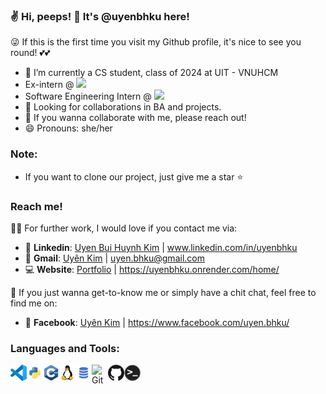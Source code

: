### ✌️ Hi, peeps! 👋 It's @uyenbhku here!
😜 If this is the first time you visit my Github profile, it's nice to see you round! 💕💕

- 🔭 I’m currently a CS student, class of 2024 at UIT - VNUHCM
- Ex-intern @ <img height="22px" src="https://upload.wikimedia.org/wikipedia/commons/c/c3/Bosch_logo.png"/>
- Software Engineering Intern @ <img height="22px" src="https://upload.wikimedia.org/wikipedia/en/thumb/f/fa/National_Australia_Bank.svg/1200px-National_Australia_Bank.svg.png"/> 
- 🥰 Looking for collaborations in BA and projects.
- 💬 If you wanna collaborate with me, please reach out! 
- 😄 Pronouns: she/her 

### Note:
- If you want to clone our project, just give me a star ⭐️

### Reach me!
👩‍💻 For further work, I would love if you contact me via:
- 📘 **Linkedin**: <a href="https://www.linkedin.com/in/uyenbhku" >Uyen Bui Huynh Kim</a> | www.linkedin.com/in/uyenbhku
- 📧 **Gmail**: <a href="mailto:uyen.bhku@gmail.com" >Uyên Kim</a> | uyen.bhku@gmail.com
- 💻 **Website**: <a href="https://uyenbhku.onrender.com" >Portfolio</a> | https://uyenbhku.onrender.com/home/

💬 If you just wanna get-to-know me or simply have a chit chat, feel free to find me on:
- 🌱 **Facebook**: <a href="https://www.facebook.com/uyen.bhku/" >Uyên Kim</a> | https://www.facebook.com/uyen.bhku/


### Languages and Tools:

<img align="left" alt="Visual Studio Code" width="26px" src="https://raw.githubusercontent.com/github/explore/80688e429a7d4ef2fca1e82350fe8e3517d3494d/topics/visual-studio-code/visual-studio-code.png" />
<img align="left" alt="Python" width="26px" src="https://raw.githubusercontent.com/github/explore/80688e429a7d4ef2fca1e82350fe8e3517d3494d/topics/python/python.png" />
<img align="left" alt="C++" width="26px" src="https://raw.githubusercontent.com/github/explore/80688e429a7d4ef2fca1e82350fe8e3517d3494d/topics/cpp/cpp.png" />
<img align="left" alt="Linux" width="26px" src="https://raw.githubusercontent.com/github/explore/80688e429a7d4ef2fca1e82350fe8e3517d3494d/topics/linux/linux.png" />
<img align="left" alt="SQL" width="26px" src="https://raw.githubusercontent.com/github/explore/80688e429a7d4ef2fca1e82350fe8e3517d3494d/topics/sql/sql.png" />
<img align="left" alt="Git" width="26px" src="https://raw.githubusercontent.com/marwin1991/profile-technology-icons/refs/heads/main/icons/git.png"/>
<img align="left" alt="GitHub" width="26px" src="https://raw.githubusercontent.com/github/explore/78df643247d429f6cc873026c0622819ad797942/topics/github/github.png" />
<img align="left" alt="Terminal" width="26px" src="https://raw.githubusercontent.com/github/explore/80688e429a7d4ef2fca1e82350fe8e3517d3494d/topics/terminal/terminal.png" />




<!--
**uyenbhku/uyenbhku** is a ✨ _special_ ✨ repository because its `README.md` (this file) appears on your GitHub profile.
-->


